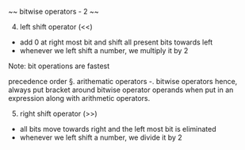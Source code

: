 ~~ bitwise operators - 2 ~~

4. left shift operator (<<)
- add 0 at right most bit and shift all present bits towards left
- whenever we left shift a number, we multiply it by 2

Note: bit operations are fastest

precedence order
§. arithematic operators
-. bitwise operators
hence, always put bracket around bitwise operator operands when put in an expression along with arithmetic operators.

5. right shift operator (>>)
- all bits move towards right and the left most bit is eliminated
- whenever we left shift a number, we divide it by 2
